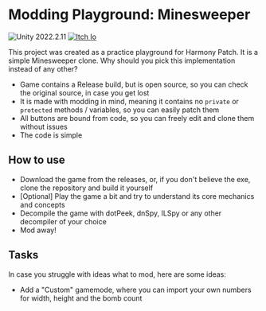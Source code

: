 # Modding Playground: Minesweeper

![Unity 2022.2.11](https://img.shields.io/badge/Unity-2022.2.11-blue) [![Itch Io](https://img.shields.io/badge/-Itch%20IO-red)]()

This project was created as a practice playground for Harmony Patch. It is a simple Minesweeper clone. 
Why should you pick this implementation instead of any other?

- Game contains a Release build, but is open source, so you can check the original source, in case you get lost
- It is made with modding in mind, meaning it contains no `private` or `protected` methods / variables, so you can easily patch them
- All buttons are bound from code, so you can freely edit and clone them without issues
- The code is simple

## How to use

- Download the game from the releases, or, if you don't believe the exe, clone the repository and build it yourself
- [Optional] Play the game a bit and try to understand its core mechanics and concepts
- Decompile the game with dotPeek, dnSpy, ILSpy or any other decompiler of your choice
- Mod away!

## Tasks

In case you struggle with ideas what to mod, here are some ideas:
- Add a "Custom" gamemode, where you can import your own numbers for width, height and the bomb count
